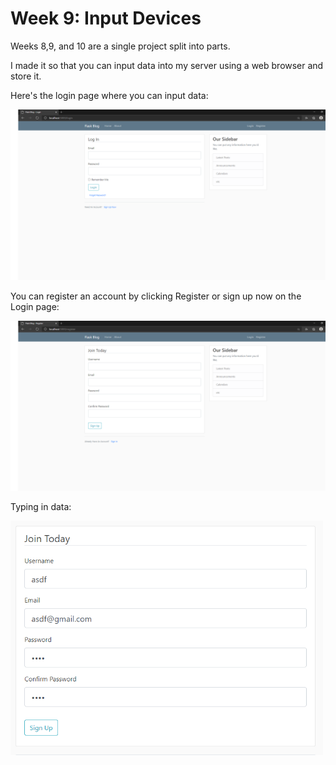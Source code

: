 # Week 9: Input Devices

Weeks 8,9, and 10 are a single project split into parts.

I made it so that you can input data into my server using a web browser and store it.

Here's the login page where you can input data:

![server_login_page](server_login_page.png)

You can register an account by clicking Register or sign up now on the Login page:

![server_register_page](server_register_page.png)

Typing in data:

<img src="server_register_wrong.PNG" alt="server_register_wrong" width="500"/>

